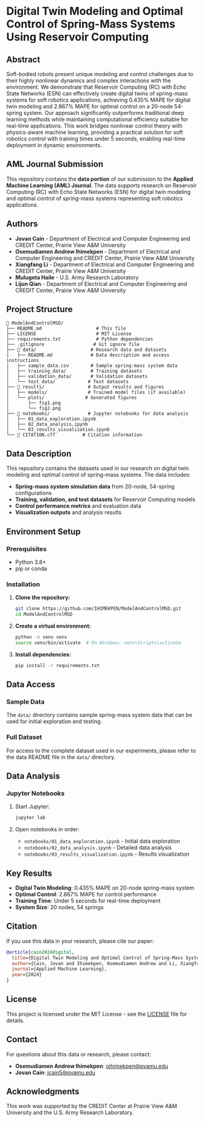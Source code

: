 # Digital Twin Modeling and Optimal Control of Spring-Mass Systems Using Reservoir Computing

## Abstract

Soft-bodied robots present unique modeling and control challenges due to their highly nonlinear dynamics and complex interactions with the environment. We demonstrate that Reservoir Computing (RC) with Echo State Networks (ESN) can effectively create digital twins of spring-mass systems for soft robotics applications, achieving 0.435% MAPE for digital twin modeling and 2.867% MAPE for optimal control on a 20-node 54-spring system. Our approach significantly outperforms traditional deep learning methods while maintaining computational efficiency suitable for real-time applications. This work bridges nonlinear control theory with physics-aware machine learning, providing a practical solution for soft robotics control with training times under 5 seconds, enabling real-time deployment in dynamic environments.

## AML Journal Submission

This repository contains the **data portion** of our submission to the **Applied Machine Learning (AML) Journal**. The data supports research on Reservoir Computing (RC) with Echo State Networks (ESN) for digital twin modeling and optimal control of spring-mass systems representing soft robotics applications.

## Authors

- **Jovan Cain** - Department of Electrical and Computer Engineering and CREDIT Center, Prairie View A&M University
- **Osemudiamen Andrew Ihimekpen** - Department of Electrical and Computer Engineering and CREDIT Center, Prairie View A&M University  
- **Xiangfang Li** - Department of Electrical and Computer Engineering and CREDIT Center, Prairie View A&M University
- **Mulugeta Haile** - U.S. Army Research Laboratory
- **Lijun Qian** - Department of Electrical and Computer Engineering and CREDIT Center, Prairie View A&M University

## Project Structure

```
📁 ModelAndControlMSD/
├── README.md                    # This file
├── LICENSE                      # MIT License
├── requirements.txt             # Python dependencies
├── .gitignore                  # Git ignore file
├── 📁 data/                    # Research data and datasets
│   ├── README.md              # Data description and access instructions
│   ├── sample_data.csv        # Sample spring-mass system data
│   ├── training_data/         # Training datasets
│   ├── validation_data/       # Validation datasets
│   └── test_data/            # Test datasets
├── 📁 results/                # Output results and figures
│   ├── models/               # Trained model files (if available)
│   └── plots/               # Generated figures
│       ├── fig1.png
│       └── fig2.png
├── 📁 notebooks/              # Jupyter notebooks for data analysis
│   ├── 01_data_exploration.ipynb
│   ├── 02_data_analysis.ipynb
│   └── 03_results_visualization.ipynb
└── 📄 CITATION.cff          # Citation information
```

## Data Description

This repository contains the datasets used in our research on digital twin modeling and optimal control of spring-mass systems. The data includes:

- **Spring-mass system simulation data** from 20-node, 54-spring configurations
- **Training, validation, and test datasets** for Reservoir Computing models
- **Control performance metrics** and evaluation data
- **Visualization outputs** and analysis results

## Environment Setup

### Prerequisites

- Python 3.8+
- pip or conda

### Installation

1. **Clone the repository:**
   ```bash
   git clone https://github.com/IHIMEKPEN/ModelAndControlMSD.git
   cd ModelAndControlMSD
   ```

2. **Create a virtual environment:**
   ```bash
   python -m venv venv
   source venv/bin/activate  # On Windows: venv\Scripts\activate
   ```

3. **Install dependencies:**
   ```bash
   pip install -r requirements.txt
   ```

## Data Access

### Sample Data

The `data/` directory contains sample spring-mass system data that can be used for initial exploration and testing.

### Full Dataset

For access to the complete dataset used in our experiments, please refer to the data README file in the `data/` directory.

## Data Analysis

### Jupyter Notebooks

1. Start Jupyter:
   ```bash
   jupyter lab
   ```

2. Open notebooks in order:
   - `notebooks/01_data_exploration.ipynb` - Initial data exploration
   - `notebooks/02_data_analysis.ipynb` - Detailed data analysis
   - `notebooks/03_results_visualization.ipynb` - Results visualization

## Key Results

- **Digital Twin Modeling**: 0.435% MAPE on 20-node spring-mass system
- **Optimal Control**: 2.867% MAPE for control performance
- **Training Time**: Under 5 seconds for real-time deployment
- **System Size**: 20 nodes, 54 springs

## Citation

If you use this data in your research, please cite our paper:

```bibtex
@article{cain2024digital,
  title={Digital Twin Modeling and Optimal Control of Spring-Mass Systems Using Reservoir Computing},
  author={Cain, Jovan and Ihimekpen, Osemudiamen Andrew and Li, Xiangfang and Haile, Mulugeta and Qian, Lijun},
  journal={Applied Machine Learning},
  year={2024}
}
```

## License

This project is licensed under the MIT License - see the [LICENSE](LICENSE) file for details.

## Contact

For questions about this data or research, please contact:
- **Osemudiamen Andrew Ihimekpen**: oihimekpen@pvamu.edu
- **Jovan Cain**: jcain5@pvamu.edu

## Acknowledgments

This work was supported by the CREDIT Center at Prairie View A&M University and the U.S. Army Research Laboratory. 
